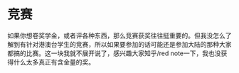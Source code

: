 # 竞赛

如果你想卷奖学金，或者评各种东西，那么竞赛获奖往往挺重要的。但我没怎么了解到有针对港澳台学生的竞赛，所以如果要参加的话可能还是参加大陆的那种大家都搞的比赛。这一块我就不展开说了，感兴趣大家知乎/red note一下，我也没获得什么太多真正有含金量的奖。
